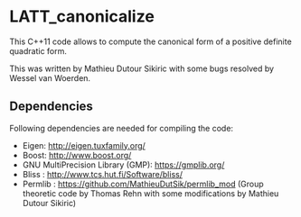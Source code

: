LATT_canonicalize
=================

This C++11 code allows to compute the canonical form of a positive
definite quadratic form.

This was written by Mathieu Dutour Sikiric with some bugs resolved
by Wessel van Woerden.

Dependencies
------------

Following dependencies are needed for compiling the code:

  * Eigen: http://eigen.tuxfamily.org/
  * Boost: http://www.boost.org/
  * GNU MultiPrecision Library (GMP): https://gmplib.org/
  * Bliss : http://www.tcs.hut.fi/Software/bliss/
  * Permlib : https://github.com/MathieuDutSik/permlib_mod
    (Group theoretic code by Thomas Rehn
     with some modifications by Mathieu Dutour Sikiric)